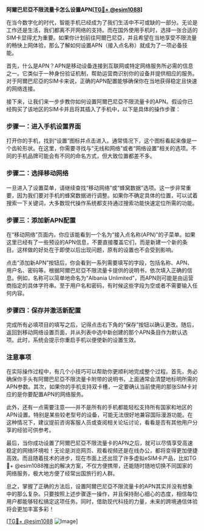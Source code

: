 **阿爾巴尼亞不限流量卡怎么设置APN[[TG💪+ @esim1088](https://t.me/s/esim1088)]**

在当今数字化的时代，智能手机已经成为了我们生活中不可或缺的一部分。无论是工作还是生活，我们都离不开网络的支持。而在国外使用手机时，选择一张合适的SIM卡显得尤为重要。如果你计划前往阿爾巴尼亞，并且希望在当地享受不限流量的畅快上网体验，那么了解如何设置APN（接入点名称）就成为了一项必备技能。

首先，什么是APN？APN是移动设备连接到互联网或特定网络服务所必需的信息之一。它类似于一种身份验证机制，帮助运营商识别你的设备并提供相应的服务。对于阿爾巴尼亞的SIM卡来说，正确的APN配置能够确保你在当地获得稳定且快速的网络连接。

接下来，让我们来一步步教你如何设置阿爾巴尼亞不限流量卡的APN。假设你已经购买了该地区的SIM卡并且将其插入了手机中，以下是具体的操作步骤：

### 步骤一：进入手机设置界面

打开你的手机，找到“设置”图标并点击进入。通常情况下，这个图标看起来像是一个齿轮形状。在这里，你需要寻找与“无线和网络”或者“网络设置”相关的选项。不同的手机品牌可能会有不同的命名方式，但大致位置都差不多。

### 步骤二：选择移动网络

一旦进入了设置菜单，请继续查找“移动网络”或“蜂窝数据”选项。这一步非常重要，因为我们要对手机的蜂窝数据进行调整。如果你不确定具体的位置，可以试着搜索一下关键词，大多数现代操作系统都支持通过搜索功能快速定位所需的功能。

### 步骤三：添加新APN配置

在“移动网络”页面内，你应该能看到一个名为“接入点名称(APN)”的子菜单。如果这里已经有了一些预设的APN信息，不要直接覆盖它们，而是新建一个新的条目。这样做的好处在于即使以后出现问题，原有的设置也不会受到影响。

点击“添加新APN”按钮后，你会看到一系列需要填写的字段，包括名称、APN、用户名、密码等。根据阿爾巴尼亞不限流量卡提供的说明书，依次填入正确的信息。例如，名称可以简单地命名为“Albania Unlimited”，而APN则可能是由运营商指定的具体字符串。至于用户名和密码，有时候这些字段为空或者不需要输入任何内容。

### 步骤四：保存并激活新配置

完成所有必填项目的填写之后，记得点击右下角的“保存”按钮以确认更改。随后，返回到移动网络设置页面，并从列表中选中新创建的那个APN条目作为默认选项。此时，系统会提示你重启手机以便使新的设置生效。

### 注意事项

在实际操作过程中，有几个小技巧可以帮助你更顺利地完成整个过程。首先，务必确保你手头有阿爾巴尼亞不限流量卡附带的说明书，上面通常会清楚地标明所需的APN参数。其次，如果你的手机支持双卡槽，一定要确认当前使用的那张SIM卡对应的是你要配置APN的网络服务。

此外，还有一点需要注意——并不是所有的手机都能轻松支持所有国家和地区的APN设置。特别是某些较老型号的设备，可能无法很好地兼容国际漫游功能。在这种情况下，建议提前咨询客服人员或查阅相关论坛讨论，看看是否有其他用户分享的经验可供参考。

最后，当你成功设置了阿爾巴尼亞不限流量卡的APN之后，就可以尽情享受高速稳定的网络环境啦！无论是浏览网页、观看视频还是在线办公，都将变得更加便捷高效。而且随着技术的进步，现在市面上还出现了许多虚拟eSIM卡产品，比如TG💪+ @esim1088推出的解决方案，不仅方便携带，还能随时随地切换不同国家的网络服务，极大地方便了经常出国旅行的人群。

总之，掌握了正确的方法后，设置阿爾巴尼亞不限流量卡的APN其实并没有想象中的那么复杂。只要按照上述步骤逐一操作，并且保持耐心细心的态度，相信每位用户都能够轻松搞定这项任务。同时，借助现代科技的力量，未来的跨境通信体验将会更加丰富多彩！

[[TG💪+ @esim1088](https://t.me/s/esim1088) ![Image](https://i.postimg.cc/4NQfJmqS/Snipaste-2025-05-13-00-14-12.png)]